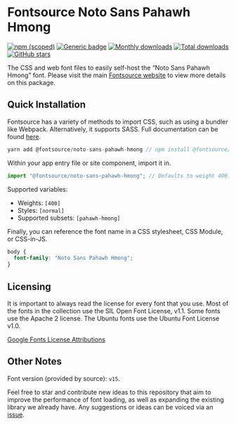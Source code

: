 # Fontsource Noto Sans Pahawh Hmong

[![npm (scoped)](https://img.shields.io/npm/v/@fontsource/noto-sans-pahawh-hmong?color=brightgreen)](https://www.npmjs.com/package/@fontsource/noto-sans-pahawh-hmong) [![Generic badge](https://img.shields.io/badge/fontsource-passing-brightgreen)](https://github.com/fontsource/fontsource) [![Monthly downloads](https://badgen.net/npm/dm/@fontsource/noto-sans-pahawh-hmong)](https://github.com/fontsource/fontsource) [![Total downloads](https://badgen.net/npm/dt/@fontsource/noto-sans-pahawh-hmong)](https://github.com/fontsource/fontsource) [![GitHub stars](https://img.shields.io/github/stars/fontsource/fontsource.svg?style=social&label=Star)](https://github.com/fontsource/fontsource/stargazers)

The CSS and web font files to easily self-host the “Noto Sans Pahawh Hmong” font. Please visit the main [Fontsource website](https://fontsource.org/fonts/noto-sans-pahawh-hmong) to view more details on this package.

## Quick Installation

Fontsource has a variety of methods to import CSS, such as using a bundler like Webpack. Alternatively, it supports SASS. Full documentation can be found [here](https://fontsource.org/docs/introduction).

```javascript
yarn add @fontsource/noto-sans-pahawh-hmong // npm install @fontsource/noto-sans-pahawh-hmong
```

Within your app entry file or site component, import it in.

```javascript
import "@fontsource/noto-sans-pahawh-hmong"; // Defaults to weight 400.
```

Supported variables:

- Weights: `[400]`
- Styles: `[normal]`
- Supported subsets: `[pahawh-hmong]`

Finally, you can reference the font name in a CSS stylesheet, CSS Module, or CSS-in-JS.

```css
body {
  font-family: "Noto Sans Pahawh Hmong";
}
```

## Licensing

It is important to always read the license for every font that you use.
Most of the fonts in the collection use the SIL Open Font License, v1.1. Some fonts use the Apache 2 license. The Ubuntu fonts use the Ubuntu Font License v1.0.

[Google Fonts License Attributions](https://fonts.google.com/attribution)

## Other Notes

Font version (provided by source): `v15`.

Feel free to star and contribute new ideas to this repository that aim to improve the performance of font loading, as well as expanding the existing library we already have. Any suggestions or ideas can be voiced via an [issue](https://github.com/fontsource/fontsource/issues).
